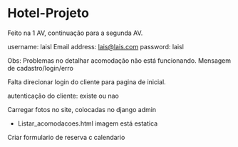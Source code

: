 # Hotel-Projeto
Feito na 1 AV, continuação para a segunda AV.

username: laisl
Email address: lais@lais.com
password: laisl


Obs: 
Problemas no detalhar acomodação não está funcionando.
Mensagem de cadastro/login/erro

Falta direcionar login do cliente para pagina de inicial. 

autenticação do cliente: existe ou nao

Carregar fotos no site, colocadas no django admin
- Listar_acomodacoes.html imagem está estatica

Criar formulario de reserva c calendario

